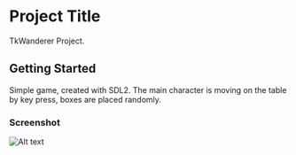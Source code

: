# Project Title

TkWanderer Project.

## Getting Started

Simple game, created with SDL2. The main character is moving on the table by key press, boxes are placed randomly.

### Screenshot

![Alt text](https://github.com/greenfox-zerda-sparta/kblanka/blob/master/week-08/day-5/W8_Day5_Ex1/img/Screenshot.PNG
"Sample")



